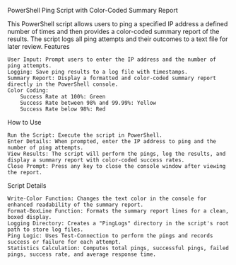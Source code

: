PowerShell Ping Script with Color-Coded Summary Report

This PowerShell script allows users to ping a specified IP address a defined number of times and then provides a color-coded summary report of the results. The script logs all ping attempts and their outcomes to a text file for later review.
Features

    User Input: Prompt users to enter the IP address and the number of ping attempts.
    Logging: Save ping results to a log file with timestamps.
    Summary Report: Display a formatted and color-coded summary report directly in the PowerShell console.
    Color Coding:
        Success Rate at 100%: Green
        Success Rate between 98% and 99.99%: Yellow
        Success Rate below 98%: Red

How to Use

    Run the Script: Execute the script in PowerShell.
    Enter Details: When prompted, enter the IP address to ping and the number of ping attempts.
    View Results: The script will perform the pings, log the results, and display a summary report with color-coded success rates.
    Close Prompt: Press any key to close the console window after viewing the report.

Script Details

    Write-Color Function: Changes the text color in the console for enhanced readability of the summary report.
    Format-BoxLine Function: Formats the summary report lines for a clean, boxed display.
    Logging Directory: Creates a "PingLogs" directory in the script's root path to store log files.
    Ping Logic: Uses Test-Connection to perform the pings and records success or failure for each attempt.
    Statistics Calculation: Computes total pings, successful pings, failed pings, success rate, and average response time.

